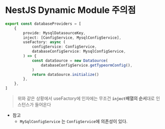 # NestJS Dynamic Module 주의점

```typescript
export const databaseProviders = [
	{
		provide: MysqlDatasourceKey,
		inject: [ConfigService, MysqlConfigService],
		useFactory: async (
			configService: ConfigService,
			databaseConfigService: MysqlConfigService,
		) => {
			const dataSource = new DataSource(
				databaseConfigService.getTypeormConfig(),
			)
			return dataSource.initialize()
		},
	},
]
```

> 위와 같은 상황에서 useFactory에 인자에는 무조건 **`inject`배열의 순서**대로 인스턴스가 들어온다

- 참고
  - `MySqlConfigService` 는 `ConfigService`에 의존성이 있다.
